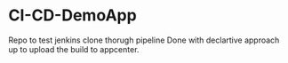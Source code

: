 # CI-CD-DemoApp
Repo to test jenkins clone thorugh pipeline
Done with declartive approach up to upload the build to appcenter.
